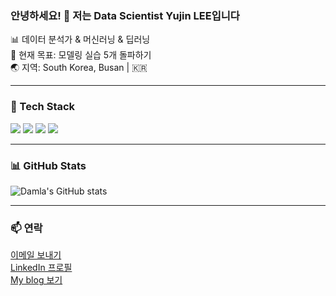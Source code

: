 ### 안녕하세요! 👋 저는 Data Scientist Yujin LEE입니다

📊 데이터 분석가 & 머신러닝 & 딥러닝  
🎯 현재 목표: 모델링 실습 5개 돌파하기  
🌏 지역: South Korea, Busan | 🇰🇷  

---

### 🔧 Tech Stack

<img src="https://img.shields.io/badge/Python-3776AB?style=flat&logo=python&logoColor=white"/> <img src="https://img.shields.io/badge/Jupyter-F37626?style=flat&logo=jupyter&logoColor=white"/> <img src="https://img.shields.io/badge/GitHub-181717?style=flat&logo=github&logoColor=white"/> <img src="https://img.shields.io/badge/SQL-4479A1?style=flat&logo=postgresql&logoColor=white"/>  

---

### 📊 GitHub Stats
![Damla's GitHub stats](https://github-readme-stats.vercel.app/api?username=damlaLEE&show_icons=true&theme=dark)

---

### 📫 연락
[이메일 보내기](mailto:ds5ego03@gmail.com)  
[LinkedIn 프로필](https://www.linkedin.com/in/yujin-lee-75033a195/)  
[My blog 보기](https://dataanalysis-yujin-lee.tistory.com/)  
